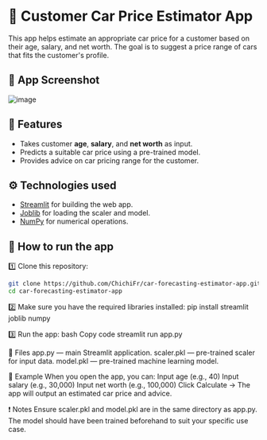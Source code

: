 # 🚗 Customer Car Price Estimator App

This app helps estimate an appropriate car price for a customer based on their age, salary, and net worth. The goal is to suggest a price range of cars that fits the customer's profile.

## 📸 App Screenshot
![image](https://github.com/user-attachments/assets/ea38961f-9726-4ff6-8979-f4daf09f2eac)

## 📌 Features
- Takes customer **age**, **salary**, and **net worth** as input.
- Predicts a suitable car price using a pre-trained model.
- Provides advice on car pricing range for the customer.

## ⚙️ Technologies used
- [Streamlit](https://streamlit.io/) for building the web app.
- [Joblib](https://joblib.readthedocs.io/) for loading the scaler and model.
- [NumPy](https://numpy.org/) for numerical operations.

## 🚀 How to run the app
1️⃣ Clone this repository:
```bash
git clone https://github.com/ChichiFr/car-forecasting-estimator-app.git
cd car-forecasting-estimator-app
```

2️⃣ Make sure you have the required libraries installed:
pip install streamlit joblib numpy

3️⃣ Run the app:
bash
Copy code
streamlit run app.py

📂 Files
app.py — main Streamlit application.
scaler.pkl — pre-trained scaler for input data.
model.pkl — pre-trained machine learning model.

📝 Example
When you open the app, you can:
Input age (e.g., 40)
Input salary (e.g., 30,000)
Input net worth (e.g., 100,000)
Click Calculate → The app will output an estimated car price and advice.

❗ Notes
Ensure scaler.pkl and model.pkl are in the same directory as app.py.
The model should have been trained beforehand to suit your specific use case.
